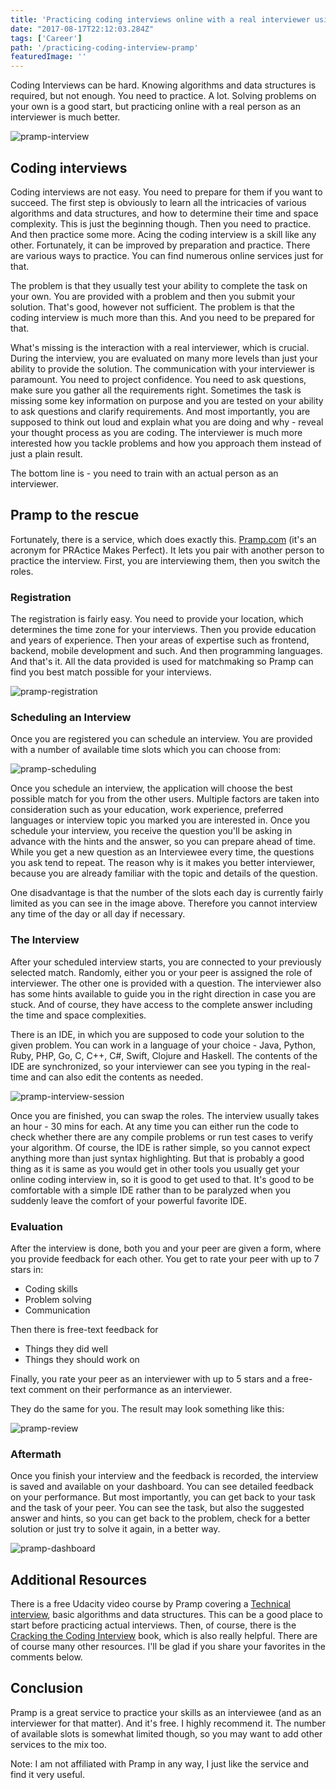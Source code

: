 ```yaml
---
title: 'Practicing coding interviews online with a real interviewer using Pramp'
date: "2017-08-17T22:12:03.284Z"
tags: ['Career']
path: '/practicing-coding-interview-pramp'
featuredImage: ''
---
```


Coding Interviews can be hard. Knowing algorithms and data structures is required, but not enough. You need to practice. A lot. Solving problems on your own is a good start, but practicing online with a real person as an interviewer is much better.
<!--more-->
![pramp-interview](./practicing-coding-interview.jpg)

Coding interviews
-----------------

Coding interviews are not easy. You need to prepare for them if you want to succeed. The first step is obviously to learn all the intricacies of various algorithms and data structures, and how to determine their time and space complexity. This is just the beginning though. Then you need to practice. And then practice some more. Acing the coding interview is a skill like any other. Fortunately, it can be improved by preparation and practice. There are various ways to practice. You can find numerous online services just for that.

The problem is that they usually test your ability to complete the task on your own. You are provided with a problem and then you submit your solution. That\'s good, however not sufficient. The problem is that the coding interview is much more than this. And you need to be prepared for that.

What\'s missing is the interaction with a real interviewer, which is crucial. During the interview, you are evaluated on many more levels than just your ability to provide the solution. The communication with your interviewer is paramount. You need to project confidence. You need to ask questions, make sure you gather all the requirements right. Sometimes the task is missing some key information on purpose and you are tested on your ability to ask questions and clarify requirements. And most importantly, you are supposed to think out loud and explain what you are doing and why - reveal your thought process as you are coding. The interviewer is much more interested how you tackle problems and how you approach them instead of just a plain result.

The bottom line is - you need to train with an actual person as an interviewer.

Pramp to the rescue
-------------------

Fortunately, there is a service, which does exactly this. [Pramp.com](https://www.pramp.com) (it\'s an acronym for PRActice Makes Perfect). It lets you pair with another person to practice the interview. First, you are interviewing them, then you switch the roles.

### Registration

The registration is fairly easy. You need to provide your location, which determines the time zone for your interviews. Then you provide education and years of experience. Then your areas of expertise such as frontend, backend, mobile development and such. And then programming languages. And that\'s it. All the data provided is used for matchmaking so Pramp can find you best match possible for your interviews.

![pramp-registration](./registration.png)

### Scheduling an Interview

Once you are registered you can schedule an interview. You are provided with a number of available time slots which you can choose from:

![pramp-scheduling](./scheduling-interview.png)

Once you schedule an interview, the application will choose the best possible match for you from the other users. Multiple factors are taken into consideration such as your education, work experience, preferred languages or interview topic you marked you are interested in. Once you schedule your interview, you receive the question you\'ll be asking in advance with the hints and the answer, so you can prepare ahead of time. While you get a new question as an Interviewee every time, the questions you ask tend to repeat. The reason why is it makes you better interviewer, because you are already familiar with the topic and details of the question.

One disadvantage is that the number of the slots each day is currently fairly limited as you can see in the image above. Therefore you cannot interview any time of the day or all day if necessary.

### The Interview

After your scheduled interview starts, you are connected to your previously selected match. Randomly, either you or your peer is assigned the role of interviewer. The other one is provided with a question. The interviewer also has some hints available to guide you in the right direction in case you are stuck. And of course, they have access to the complete answer including the time and space complexities.

There is an IDE, in which you are supposed to code your solution to the given problem. You can work in a language of your choice - Java, Python, Ruby, PHP, Go, C, C++, C\#, Swift, Clojure and Haskell. The contents of the IDE are synchronized, so your interviewer can see you typing in the real-time and can also edit the contents as needed.

![pramp-interview-session](./interview.png)

Once you are finished, you can swap the roles. The interview usually takes an hour - 30 mins for each. At any time you can either run the code to check whether there are any compile problems or run test cases to verify your algorithm. Of course, the IDE is rather simple, so you cannot expect anything more than just syntax highlighting. But that is probably a good thing as it is same as you would get in other tools you usually get your online coding interview in, so it is good to get used to that. It\'s good to be comfortable with a simple IDE rather than to be paralyzed when you suddenly leave the comfort of your powerful favorite IDE.

### Evaluation

After the interview is done, both you and your peer are given a form, where you provide feedback for each other. You get to rate your peer with up to 7 stars in:

-   Coding skills
-   Problem solving
-   Communication

Then there is free-text feedback for

-   Things they did well
-   Things they should work on

Finally, you rate your peer as an interviewer with up to 5 stars and a free-text comment on their performance as an interviewer.

They do the same for you. The result may look something like this:

![pramp-review](./performance-review-feedback.png)

### Aftermath

Once you finish your interview and the feedback is recorded, the interview is saved and available on your dashboard. You can see detailed feedback on your performance. But most importantly, you can get back to your task and the task of your peer. You can see the task, but also the suggested answer and hints, so you can get back to the problem, check for a better solution or just try to solve it again, in a better way.

![pramp-dashboard](./pramp-dashboard.png)

Additional Resources
--------------------

There is a free Udacity video course by Pramp covering a [Technical interview](https://www.udacity.com/course/technical-interview--ud513), basic algorithms and data structures. This can be a good place to start before practicing actual interviews. Then, of course, there is the [Cracking the Coding Interview](http://www.crackingthecodinginterview.com/) book, which is also really helpful. There are of course many other resources. I\'ll be glad if you share your favorites in the comments below.

Conclusion
----------

Pramp is a great service to practice your skills as an interviewee (and as an interviewer for that matter). And it\'s free. I highly recommend it. The number of available slots is somewhat limited though, so you may want to add other services to the mix too.

Note: I am not affiliated with Pramp in any way, I just like the service and find it very useful.
